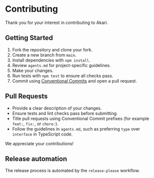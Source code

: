 # Contributing

Thank you for your interest in contributing to Akari.

## Getting Started

1. Fork the repository and clone your fork.
2. Create a new branch from `main`.
3. Install dependencies with `npm install`.
4. Review `agents.md` for project-specific guidelines.
5. Make your changes.
6. Run tests with `npm test` to ensure all checks pass.
7. Commit using [Conventional Commits](https://www.conventionalcommits.org/) and open a pull request.

## Pull Requests

- Provide a clear description of your changes.
- Ensure tests and lint checks pass before submitting.
- Title pull requests using Conventional Commit prefixes (for example `feat:`, `fix:`, or `chore:`).
- Follow the guidelines in `agents.md`, such as preferring `type` over `interface` in TypeScript code.

We appreciate your contributions!

## Release automation

The release process is automated by the `release-please` workflow.
